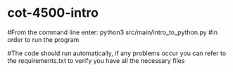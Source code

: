 # cot-4500-intro
#From the command line enter: python3 src/main/intro_to_python.py
#in order to run the program

#The code should run automatically, if any problems occur you can refer to the requirements.txt to verify you have all the necessary files
